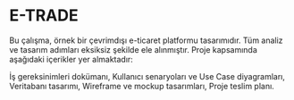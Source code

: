 # E-TRADE
Bu çalışma, örnek bir çevrimdışı e-ticaret platformu tasarımıdır.
Tüm analiz ve tasarım adımları eksiksiz şekilde ele alınmıştır. Proje kapsamında aşağıdaki içerikler yer almaktadır:

İş gereksinimleri dokümanı,
Kullanıcı senaryoları ve Use Case diyagramları,
Veritabanı tasarımı,
Wireframe ve mockup tasarımları,
Proje teslim planı.
